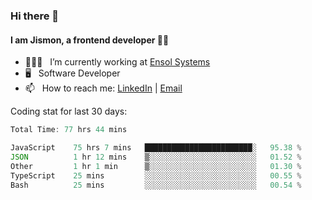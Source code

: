 ### Hi there 👋

#### I am Jismon, a frontend developer 👦🏻

- 🧑🏻‍💻   &nbsp; I’m currently working at <a href='https://www.ensolsystems.com/' target="_blank">Ensol Systems</a>
- 🖥   &nbsp; Software Developer
- 📫   &nbsp; How to reach me: <a href='https://www.linkedin.com/in/jismonthomas/'>LinkedIn</a> | <a href='mailto:hellojismonthomas@gmail.com'>Email</a>

Coding stat for last 30 days:
<!--START_SECTION:waka-->

```javascript
Total Time: 77 hrs 44 mins

JavaScript    75 hrs 7 mins   ████████████████████████░   95.38 %
JSON          1 hr 12 mins    ▒░░░░░░░░░░░░░░░░░░░░░░░░   01.52 %
Other         1 hr 1 min      ▒░░░░░░░░░░░░░░░░░░░░░░░░   01.30 %
TypeScript    25 mins         ░░░░░░░░░░░░░░░░░░░░░░░░░   00.55 %
Bash          25 mins         ░░░░░░░░░░░░░░░░░░░░░░░░░   00.54 %
```

<!--END_SECTION:waka-->

<!--
**jismonthomas/jismonthomas** is a ✨ _special_ ✨ repository because its `README.md` (this file) appears on your GitHub profile.

Here are some ideas to get you started:

- 🔭 I’m currently working on ...
- 🌱 I’m currently learning ...
- 👯 I’m looking to collaborate on ...
- 🤔 I’m looking for help with ...
- 💬 Ask me about ...
- 📫 How to reach me: ...
- 😄 Pronouns: ...
- ⚡ Fun fact: ...
-->
